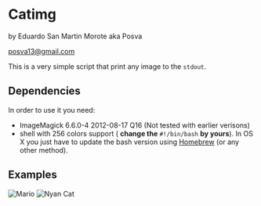 Catimg
==================
by Eduardo San Martin Morote aka Posva

posva13@gmail.com

This is a very simple script that print any image to the `stdout`.

Dependencies
------------
In order to use it you need:

* ImageMagick 6.6.0-4 2012-08-17 Q16 (Not tested with earlier verisons)
* shell with 256 colors support ( __change the__ `#!/bin/bash` __by yours__). In OS X you just have to update the bash version using [Homebrew](http://brew.sh/) (or any other method).

Examples
-------

![Mario](http://i.imgur.com/Nt38dja.png)
![Nyan Cat](http://i.imgur.com/sgy81sI.png)

